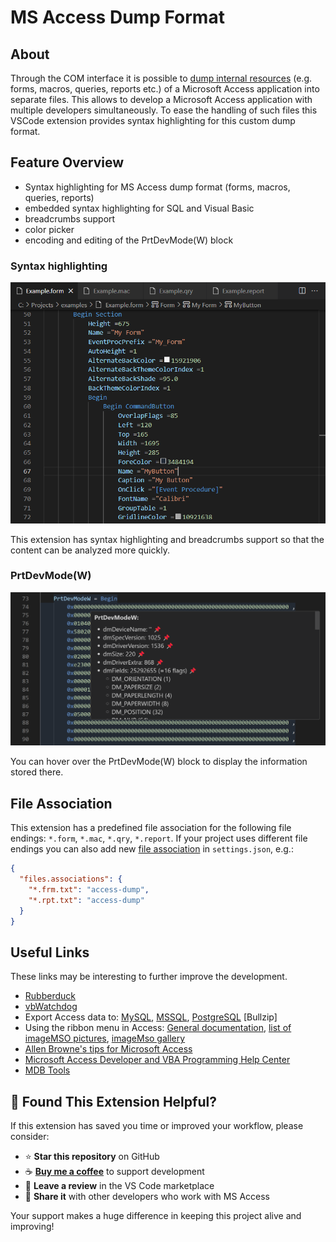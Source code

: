 # MS Access Dump Format

## About

Through the COM interface it is possible to [dump internal resources](https://stackoverflow.com/questions/187506/how-do-you-use-version-control-with-access-development) (e.g. forms, macros, queries, reports etc.) of a Microsoft Access application into separate files.
This allows to develop a Microsoft Access application with multiple developers simultaneously.
To ease the handling of such files this VSCode extension provides syntax highlighting for this custom dump format.

## Feature Overview

- Syntax highlighting for MS Access dump format (forms, macros, queries, reports)
- embedded syntax highlighting for SQL and Visual Basic
- breadcrumbs support
- color picker
- encoding and editing of the PrtDevMode(W) block

### Syntax highlighting

![Screenshot](./images/screenshot.png)

This extension has syntax highlighting and breadcrumbs support so that the content can be analyzed more quickly.

### PrtDevMode(W)

![PrtDevModeW](./images/PrtDevModeW.png)

You can hover over the PrtDevMode(W) block to display the information stored there.

## File Association

This extension has a predefined file association for the following file endings: `*.form`, `*.mac`, `*.qry`, `*.report`.
If your project uses different file endings you can also add new [file association](https://code.visualstudio.com/docs/languages/overview#_add-a-file-extension-to-a-language) in `settings.json`, e.g.:

```json
{
  "files.associations": {
    "*.frm.txt": "access-dump",
    "*.rpt.txt": "access-dump"
  }
}
```

## Useful Links

These links may be interesting to further improve the development.

- [Rubberduck](https://rubberduckvba.com/)
- [vbWatchdog](https://www.everythingaccess.com/vbwatchdog.asp)
- Export Access data to: [MySQL](https://www.bullzip.com/products/a2m/info.php), [MSSQL](https://www.bullzip.com/products/a2s/info.php), [PostgreSQL](https://www.bullzip.com/products/a2p/info.php) \[Bullzip\]
- Using the ribbon menu in Access: [General documentation](https://www.accessribbon.de/en/), [list of imageMSO pictures](https://bert-toolkit.com/imagemso-list.html), [imageMso gallery](http://www.spreadsheet1.com/office-excel-ribbon-imagemso-icons-gallery-page-01.html)
- [Allen Browne's tips for Microsoft Access](http://allenbrowne.com/tips.html)
- [Microsoft Access Developer and VBA Programming Help Center](http://www.fmsinc.com/microsoftaccess/developer/index.html)
- [MDB Tools](https://github.com/mdbtools/mdbtools)

## 🙏 Found This Extension Helpful?

If this extension has saved you time or improved your workflow, please consider:

- ⭐ **Star this repository** on GitHub
- ☕ **[Buy me a coffee](https://ko-fi.com/anticultist)** to support development
- 📝 **Leave a review** in the VS Code marketplace
- 📢 **Share it** with other developers who work with MS Access

Your support makes a huge difference in keeping this project alive and improving!
